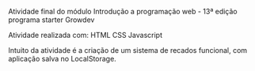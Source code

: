 Atividade final do módulo Introdução a programação web - 13ª edição programa starter Growdev

Atividade realizada com:
HTML
CSS
Javascript

Intuito da atividade é a criação de um sistema de recados funcional, com aplicação salva no LocalStorage.

